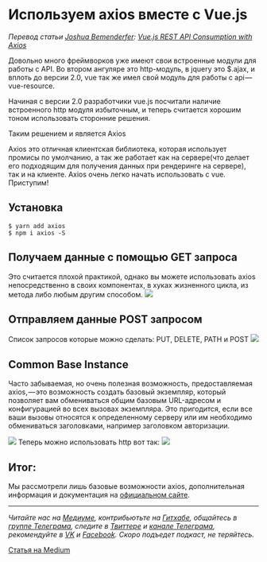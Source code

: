# Используем axios вместе с Vue.js

*Перевод статьи [Joshua Bemenderfer](https://alligator.io/author/joshua-bemenderfer): [Vue.js REST API Consumption with Axios](https://alligator.io/vuejs/rest-api-axios/)*

Довольно много фреймворков уже имеют свои встроенные модули для работы с API. Во втором ангуляре это http-модуль, в jquery это $.ajax, и вплоть до версии 2.0, vue так же имел свой модуль для работы с api — vue-resource.

Начиная с версии 2.0 разработчики vue.js посчитали наличие встроенного http модуля избыточным, и теперь считается хорошим тоном использовать сторонние решения.

Таким решением и является Axios

Axios это отличная клиентская библиотека, которая использует промисы по умолчанию, а так же работает как на сервере(что делает его подходящим для получения данных при рендеринге на сервере), так и на клиенте. Axios очень легко начать использовать с vue.
Приступим!

## Установка
```
$ yarn add axios
$ npm i axios -S
```
## Получаем данные с помощью GET запроса

Это считается плохой практикой, однако вы можете использовать axios непосредственно в своих компонентах, в хуках жизненного цикла, из метода либо любым другим способом.
![](https://cdn-images-1.medium.com/max/1000/1*22UtBn0CprqFqiPIRsMyqQ.png)
## Отправляем данные POST запросом
Список запросов которые можно сделать: PUT, DELETE, PATH и POST
![](https://cdn-images-1.medium.com/max/800/1*8J72eWRgsGAdZ91NcdDQlg.png)

## Common Base Instance
Часто забываемая, но очень полезная возможность, предоставляемая axios, — это возможность создать базовый экземпляр, который позволяет вам обмениваться общим базовым URL-адресом и конфигурацией во всех вызовах экземпляра. Это пригодится, если все ваши вызовы относятся к определенному серверу или им необходимо обмениваться заголовками, например заголовком авторизации.

![](https://cdn-images-1.medium.com/max/800/1*WikUlFkZMu0wl53yV8pMbw.png)
Теперь можно использовать http вот так:
![](https://cdn-images-1.medium.com/max/800/1*k6UP8QiVNMsOX4Bi4DlCkA.png)

## Итог:
Мы рассмотрели лишь базовые возможности axios, дополнительная информация и документация на [официальном сайте](https://github.com/mzabriskie/axios).
- - - -

*Читайте нас на [Медиуме](https://medium.com/devschacht), контрибьютьте на [Гитхабе](https://github.com/devSchacht), общайтесь в [группе Телеграма](https://t.me/devSchacht), следите в [Твиттере](https://twitter.com/DevSchacht) и [канале Телеграма](https://t.me/devSchachtChannel), рекомендуйте в [VK](https://vk.com/devschacht) и [Facebook](https://www.facebook.com/devSchacht). Скоро подъедет подкаст, не теряйтесь.*

[Статья на Medium](https://medium.com/@vik_kod/%D0%B8%D1%81%D0%BF%D0%BE%D0%BB%D1%8C%D0%B7%D1%83%D0%B5%D0%BC-axios-%D0%B2%D0%BC%D0%B5%D1%81%D1%82%D0%B5-%D1%81-vue-js-3bc45464c460)
